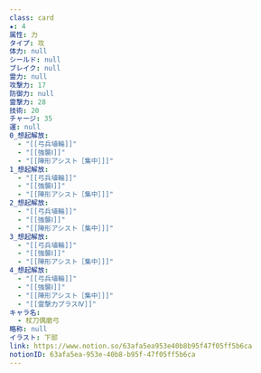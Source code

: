 ```yaml
---
class: card
★: 4
属性: 力
タイプ: 攻
体力: null
シールド: null
ブレイク: null
霊力: null
攻撃力: 17
防御力: null
霊撃力: 28
技術: 20
チャージ: 35
運: null
0_想起解放:
  - "[[弓兵埴輪]]"
  - "[[強襲Ⅰ]]"
  - "[[陣形アシスト［集中］]]"
1_想起解放:
  - "[[弓兵埴輪]]"
  - "[[強襲Ⅰ]]"
  - "[[陣形アシスト［集中］]]"
2_想起解放:
  - "[[弓兵埴輪]]"
  - "[[強襲Ⅰ]]"
  - "[[陣形アシスト［集中］]]"
3_想起解放:
  - "[[弓兵埴輪]]"
  - "[[強襲Ⅰ]]"
  - "[[陣形アシスト［集中］]]"
4_想起解放:
  - "[[弓兵埴輪]]"
  - "[[強襲Ⅰ]]"
  - "[[陣形アシスト［集中］]]"
  - "[[霊撃力プラスⅣ]]"
キャラ名:
  - 杖刀偶磨弓
略称: null
イラスト: 下部
link: https://www.notion.so/63afa5ea953e40b8b95f47f05ff5b6ca
notionID: 63afa5ea-953e-40b8-b95f-47f05ff5b6ca
---
```

